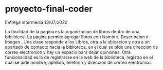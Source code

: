 # proyecto-final-coder

Entrega Intermedia 13/07/2022

La finalidad de la pagina es la organizacion de libros dentro de una biblioteca. La pagina permite agregar libros con Nombre, Descripcion e Imagen . 
Una clase responde a los Libros, otra a la ubicacion y otra a un apartado de contacto hacia la biblioteca, en el cual se pide una direccion de correo electronico y hay un espacio para dejar opiniones. 
Otra funcionalidad es la de registrarse en la web de la biblioteca, registro en el cual se pide nombre, apellido, telefono y direccion de correo electronico. 

